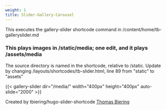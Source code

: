 ```yaml
---
weight: 1
title: Slider-Gallery-Carousel
---
```

This executes the gallery-slider shortcode command in /content/home/tb-galleryslider.md

### This plays images in /static/media;  one edit, and it plays /assets/media
The source directory is named in the shortcode, relative to /static.  Update by changing /layouts/shortcodes/tb-slider.html, line 89 from "static" to "assets"


{{< gallery-slider dir="/media/" width="400px" height="400px" auto-slide="2000" >}}

Created by tbiering/hugo-slider-shortcode <a href="https://github.com/tbiering/hugo-slider-shortcode"> Thomas Biering </a>

